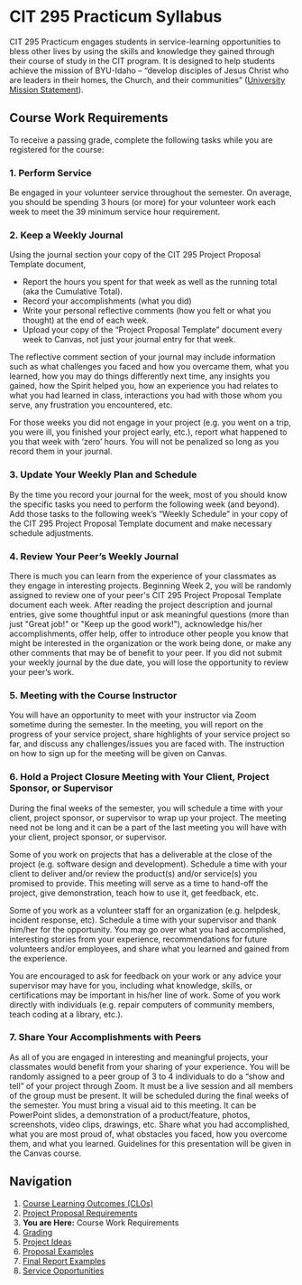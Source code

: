 # CIT 295 Practicum Syllabus
CIT 295 Practicum engages students in service-learning opportunities to bless other lives by
using the skills and knowledge they gained through their course of study in the CIT program. It
is designed to help students achieve the mission of BYU-Idaho – “develop disciples of Jesus
Christ who are leaders in their homes, the Church, and their communities” ([University Mission
Statement](https://www.byui.edu/about/byu-idaho-mission-statement)).

## Course Work Requirements
To receive a passing grade, complete the following tasks while you are registered 
for the course:

### 1. Perform Service
Be engaged in your volunteer service throughout the semester. On average, you should
be spending 3 hours (or more) for your volunteer work each week to meet the 39
minimum service hour requirement.

### 2. Keep a Weekly Journal
Using the journal section your copy of the CIT 295 Project Proposal Template document, 
- Report the hours you spent for that week as well as the running total (aka the Cumulative Total).
- Record your accomplishments (what you did)
- Write your personal reflective comments (how you felt or what you thought) at the end of each week. 
- Upload your copy of the “Project Proposal Template” document every week to Canvas, 
not just your journal entry for that week. 

The reflective comment section of your journal may include information such as
what challenges you faced and how you overcame them, what you learned, how you
may do things differently next time, any insights you gained, how the Spirit helped you,
how an experience you had relates to what you had learned in class, interactions you
had with those whom you serve, any frustration you encountered, etc. 

For those weeks you did not engage in your project (e.g. you went on a trip, you were
ill, you finished your project early, etc.), report what happened to you that week with
‘zero’ hours. You will not be penalized so long as you record them in your journal.

### 3. Update Your Weekly Plan and Schedule
By the time you record your journal for the week, most of you should know the specific
tasks you need to perform the following week (and beyond). Add those tasks to the
following week’s “Weekly Schedule” in your copy of the CIT 295 Project Proposal Template 
document and make necessary schedule adjustments.

### 4. Review Your Peer’s Weekly Journal
There is much you can learn from the experience of your classmates as they engage in
interesting projects. Beginning Week 2, you will be randomly assigned to review one of
your peer's CIT 295 Project Proposal Template document each week. After reading
the project description and journal entries, give some thoughtful input or ask meaningful
questions (more than just "Great job!" or "Keep up the good work!"), acknowledge
his/her accomplishments, offer help, offer to introduce other people you know that might be
interested in the organization or the work being done, or make any other comments that
may be of benefit to your peer. If you did not submit your weekly journal by the due
date, you will lose the opportunity to review your peer’s work.

### 5. Meeting with the Course Instructor
You will have an opportunity to meet with your instructor via Zoom sometime during
the semester. In the meeting, you will report on the progress of your service project,
share highlights of your service project so far, and discuss any challenges/issues you are
faced with. The instruction on how to sign up for the meeting will be given on Canvas.

### 6. Hold a Project Closure Meeting with Your Client, Project Sponsor, or Supervisor
During the final weeks of the semester, you will schedule a time with your client, project
sponsor, or supervisor to wrap up your project. The meeting need not be long and it
can be a part of the last meeting you will have with your client, project sponsor, or
supervisor.

Some of you work on projects that has a deliverable at the close of the project (e.g.
software design and development). Schedule a time with your client to deliver and/or review
the product(s) and/or service(s) you promised to provide. This meeting will serve as a time 
to hand-off the project, give demonstration, teach how to use it, get feedback, etc.

Some of you work as a volunteer staff for an organization (e.g. helpdesk, incident response, etc). 
Schedule a time with your supervisor and thank him/her for the opportunity. You may go over
what you had accomplished, interesting stories from your experience, recommendations for 
future volunteers and/or employees, and share what you learned and gained from the experience.

You are encouraged to ask for feedback on your work or any advice your supervisor may have for you, 
including what knowledge, skills, or certifications may be important in his/her line of work.
Some of you work directly with individuals (e.g. repair computers of community
members, teach coding at a library, etc.). 

### 7. Share Your Accomplishments with Peers
As all of you are engaged in interesting and meaningful projects, your classmates would
benefit from your sharing of your experience. You will be randomly assigned to a peer
group of 3 to 4 individuals to do a “show and tell” of your project through Zoom. It
must be a live session and all members of the group must be present. It will be
scheduled during the final weeks of the semester. You must bring a visual aid to this
meeting. It can be PowerPoint slides, a demonstration of a product/feature, photos, screenshots,
video clips, drawings, etc. Share what you had accomplished, what you are most proud
of, what obstacles you faced, how you overcome them, and what you learned. Guidelines for this 
presentation will be given in the Canvas course.

## Navigation
1. [Course Learning Outcomes (CLOs)](https://cit295.github.io)
2. [Project Proposal Requirements](https://cit295.github.io/proposal_requirements)
3. **You are Here:** Course Work Requirements
4. [Grading](https://cit295.github.io/grading)
5. [Project Ideas](https://cit295.github.io/project_ideas)
6. [Proposal Examples](https://cit295.github.io/proposal_examples)
7. [Final Report Examples](https://cit295.github.io/report_examples)
8. [Service Opportunities](https://cit295.github.io/service_opportunities)
